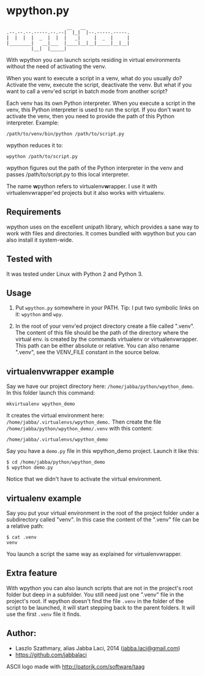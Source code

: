 wpython.py
==========
                          __   __
    .--.--.--.-----.--.--|  |_|  |--.-----.-----.
    |  |  |  |  _  |  |  |   _|     |  _  |     |
    |________|   __|___  |____|__|__|_____|__|__|
             |__|  |_____|

With wpython you can launch scripts residing in virtual environments
without the need of activating the venv.

When you want to execute a script in a venv, what do you usually do?
Activate the venv, execute the script, deactivate the venv. But what if
you want to call a venv'ed script in batch mode from another script?

Each venv has its own Python interpreter. When you execute a script in the
venv, this Python interpreter is used to run the script. If you don't
want to activate the venv, then you need to provide the path of this
Python interpreter. Example:

    /path/to/venv/bin/python /path/to/script.py

wpython reduces it to:

    wpython /path/to/script.py

wpython figures out the path of the Python interpreter in the venv
and passes /path/to/script.py to this local interpreter.

The name **w**python refers to virtualenv**w**rapper. I use it with
virtualenvwrapper'ed projects but it also works with virtualenv.

Requirements
------------
wpython uses on the excellent unipath library, which provides a sane
way to work with files and directories.
It comes bundled with wpython but you can also install it system-wide.

Tested with
-----------
It was tested under Linux with Python 2 and Python 3.

Usage
-----
1) Put `wpython.py` somewhere in your PATH.
   Tip: I put two symbolic links on it: `wpython` and `wpy`.

2) In the root of your venv'ed project directory create a file called ".venv".
   The content of this file should be the path of the directory
   where the virtual env. is created by the commands virtualenv or
   virtualenvwrapper.
   This path can be either absolute or relative.
   You can also rename ".venv", see the VENV_FILE constant in the source below.

virtualenvwrapper example
-------------------------
Say we have our project directory here: `/home/jabba/python/wpython_demo`.
In this folder launch this command:

    mkvirtualenv wpython_demo

It creates the virtual environment here: `/home/jabba/.virtualenvs/wpython_demo.`
Then create the file `/home/jabba/python/wpython_demo/.venv` with this content:

    /home/jabba/.virtualenvs/wpython_demo

Say you have a `demo.py` file in this wpython_demo project. Launch it like this:

    $ cd /home/jabba/python/wpython_demo
    $ wpython demo.py

Notice that we didn't have to activate the virtual environment.

virtualenv example
------------------
Say you put your virtual environment in the root of the project folder
under a subdirectory called "venv". In this case the content of the ".venv"
file can be a relative path:

    $ cat .venv
    venv

You launch a script the same way as explained for virtualenvwrapper.

Extra feature
-------------
With wpython you can also launch scripts that are not in the project's
root folder but deep in a subfolder. You still need just one ".venv" file
in the project's root. If wpython doesn't find the file `.venv` in the folder
of the script to be launched, it will start stepping back to the parent
folders. It will use the first `.venv` file it finds.

Author:
-------
* Laszlo Szathmary, alias Jabba Laci, 2014 (jabba.laci@gmail.com)
* https://github.com/jabbalaci

ASCII logo made with http://patorjk.com/software/taag

